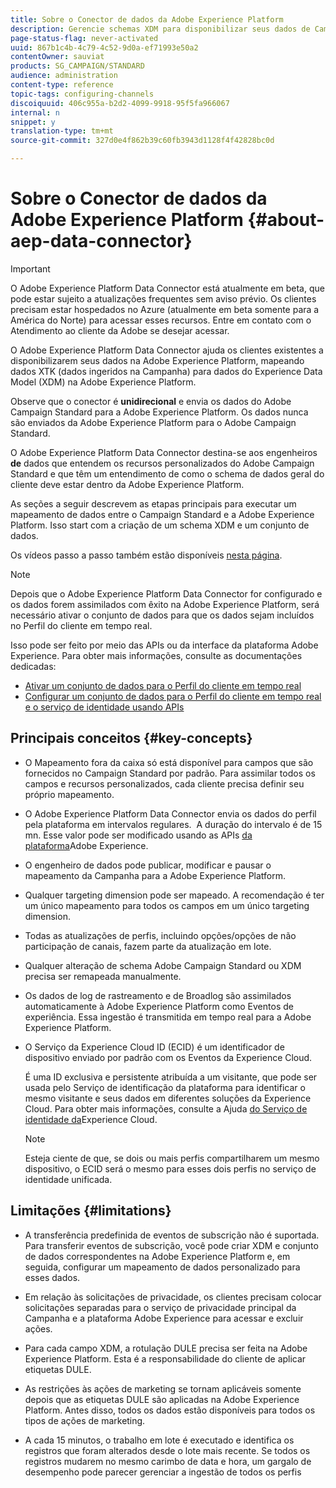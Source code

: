 ```yaml
---
title: Sobre o Conector de dados da Adobe Experience Platform
description: Gerencie schemas XDM para disponibilizar seus dados de Campaign Standard na Adobe Experience Platform.
page-status-flag: never-activated
uuid: 867b1c4b-4c79-4c52-9d0a-ef71993e50a2
contentOwner: sauviat
products: SG_CAMPAIGN/STANDARD
audience: administration
content-type: reference
topic-tags: configuring-channels
discoiquuid: 406c955a-b2d2-4099-9918-95f5fa966067
internal: n
snippet: y
translation-type: tm+mt
source-git-commit: 327d0e4f862b39c60fb3943d1128f4f42828bc0d

---
```



# Sobre o Conector de dados da Adobe Experience Platform {#about-aep-data-connector}

>[!IMPORTANT]
>
>O Adobe Experience Platform Data Connector está atualmente em beta, que pode estar sujeito a atualizações frequentes sem aviso prévio. Os clientes precisam estar hospedados no Azure (atualmente em beta somente para a América do Norte) para acessar esses recursos. Entre em contato com o Atendimento ao cliente da Adobe se desejar acessar.

O Adobe Experience Platform Data Connector ajuda os clientes existentes a disponibilizarem seus dados na Adobe Experience Platform, mapeando dados XTK (dados ingeridos na Campanha) para dados do Experience Data Model (XDM) na Adobe Experience Platform.

Observe que o conector é **unidirecional** e envia os dados do Adobe Campaign Standard para a Adobe Experience Platform. Os dados nunca são enviados da Adobe Experience Platform para o Adobe Campaign Standard.

O Adobe Experience Platform Data Connector destina-se aos engenheiros **de** dados que entendem os recursos personalizados do Adobe Campaign Standard e que têm um entendimento de como o schema de dados geral do cliente deve estar dentro da Adobe Experience Platform.

As seções a seguir descrevem as etapas principais para executar um mapeamento de dados entre o Campaign Standard e a Adobe Experience Platform. Isso start com a criação de um schema XDM e um conjunto de dados.

Os vídeos passo a passo também estão disponíveis [nesta página](https://docs.adobe.com/content/help/en/campaign-learn/campaign-standard-tutorials/administrating/adobe-experience-platform-data-connector/understanding-the-adobe-experience-platform-data-connector.html).

>[!NOTE]
>Depois que o Adobe Experience Platform Data Connector for configurado e os dados forem assimilados com êxito na Adobe Experience Platform, será necessário ativar o conjunto de dados para que os dados sejam incluídos no Perfil do cliente em tempo real.
>
>Isso pode ser feito por meio das APIs ou da interface da plataforma Adobe Experience. Para obter mais informações, consulte as documentações dedicadas:
>
>* [Ativar um conjunto de dados para o Perfil do cliente em tempo real](https://docs.adobe.com/content/help/en/experience-platform/rtcdp/datasets/dataset.html)
>* [Configurar um conjunto de dados para o Perfil do cliente em tempo real e o serviço de identidade usando APIs](https://docs.adobe.com/content/help/en/experience-platform/catalog/api/getting-started.html)


## Principais conceitos {#key-concepts}

* O Mapeamento fora da caixa só está disponível para campos que são fornecidos no Campaign Standard por padrão. Para assimilar todos os campos e recursos personalizados, cada cliente precisa definir seu próprio mapeamento.

* O Adobe Experience Platform Data Connector envia os dados do perfil pela plataforma em intervalos regulares. &#x200B; A duração do intervalo é de 15 mn. Esse valor pode ser modificado usando as APIs [da plataforma](https://docs.adobe.com/content/help/en/experience-platform/ingestion/home.html)Adobe Experience.

* O engenheiro de dados pode publicar, modificar e pausar o mapeamento da Campanha para a Adobe Experience Platform.

* Qualquer targeting dimension pode ser mapeado. A recomendação é ter um único mapeamento para todos os campos em um único targeting dimension.

* Todas as atualizações de perfis, incluindo opções/opções de não participação de canais, fazem parte da atualização em lote.

* Qualquer alteração de schema Adobe Campaign Standard ou XDM precisa ser remapeada manualmente. &#x200B;

* Os dados de log de rastreamento e de Broadlog são assimilados automaticamente à Adobe Experience Platform como Eventos de experiência. Essa ingestão é transmitida em tempo real para a Adobe Experience Platform.

* O Serviço da Experience Cloud ID (ECID) é um identificador de dispositivo enviado por padrão com os Eventos da Experience Cloud.

   É uma ID exclusiva e persistente atribuída a um visitante, que pode ser usada pelo Serviço de identificação da plataforma para identificar o mesmo visitante e seus dados em diferentes soluções da Experience Cloud. Para obter mais informações, consulte a Ajuda [do Serviço de identidade da](https://docs.adobe.com/content/help/en/id-service/using/home.html)Experience Cloud.

   >[!NOTE]
   >
   >Esteja ciente de que, se dois ou mais perfis compartilharem um mesmo dispositivo, o ECID será o mesmo para esses dois perfis no serviço de identidade unificada.

## Limitações {#limitations}

* A transferência predefinida de eventos de subscrição não é suportada. Para transferir eventos de subscrição, você pode criar XDM e conjunto de dados correspondentes na Adobe Experience Platform e, em seguida, configurar um mapeamento de dados personalizado para esses dados.

* Em relação às solicitações de privacidade, os clientes precisam colocar solicitações separadas para o serviço de privacidade principal da Campanha e a plataforma Adobe Experience para acessar e excluir ações.

* Para cada campo XDM, a rotulação DULE precisa ser feita na Adobe Experience Platform. Esta é a responsabilidade do cliente de aplicar etiquetas DULE.

* As restrições às ações de marketing se tornam aplicáveis somente depois que as etiquetas DULE são aplicadas na Adobe Experience Platform. Antes disso, todos os dados estão disponíveis para todos os tipos de ações de marketing.

* A cada 15 minutos, o trabalho em lote é executado e identifica os registros que foram alterados desde o lote mais recente. Se todos os registros mudarem no mesmo carimbo de data e hora, um gargalo de desempenho pode parecer gerenciar a ingestão de todos os perfis
